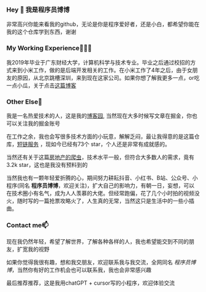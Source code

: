 ### Hey 👋 我是程序员博博

非常高兴你能来看我的github，无论是你是程序爱好者，还是小白，都希望你能在我的这个仓库学到东西，谢谢

### My Working Experience👨🏽‍💻

我2019年毕业于广东财经大学，计算机科学与技术专业。毕业之后通过校招的方式来到小米工作，做的是后端开发相关的工作。在小米工作了4年之后，由于女朋友的原因，从北京跳槽深圳，来到现在这家公司。如果你想了解我更多一点，or吃一点小瓜，关于点击[这篇博客](https://www.cnblogs.com/wenbochang/p/17937676)

### Other Else🤔

我是一名热爱技术的人，这是我的[博客园](https://www.cnblogs.com/wenbochang), 当然现在大多时候写文章在掘金，你也可以关注我的掘金账号

在工作之余，我也会写很多技术方面的小玩意，解解乏闷，最让我得意的是这篇仓库，[短链服务](https://github.com/wenbochang888/short-url) ，现如今已经有73个 star，个人还是非常有成就感的。

当然还有关于这篇[房地产的爬虫](https://github.com/wenbochang888/house)，技术水平一般，但符合大多数人的需求，竟有3.2k star，这也是我没有预料到的

当然我也有一颗年轻爱折腾的心，期间努力耕耘抖音、小红书、B站、公众号、小程序(同名 **程序员博博**，欢迎关注)，扩大自己的影响力，有朝一日，妄想，可以在技术圈小有名气，成为人人羡慕的大佬。但经常跑偏，花了几个小时拍的视频没火，随时写的一篇抢票攻略火了，人生真的无常，当然这只是生活中的一些小插曲。


### Contact me📫

现在我仍然年轻，希望了解世界，了解各种各样的人，我也希望能交到不同的朋友，扩宽我的视野

如果你觉得我很有趣，想和我交朋友，欢迎联系我与我交流，全网同名 *程序员博博*，当然你有好的工作机会也可以联系我，我也会非常感兴趣

最后推荐推荐，这是我用chatGPT + cursor写的小程序，欢迎体验交流



